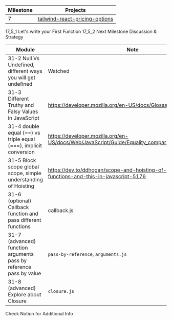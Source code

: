 | Milestone | Projects                                                                 |
|-----------|--------------------------------------------------------------------------|
| 7         | [tailwind-react-pricing-options](http://tailwind-react-pricing-options-nsk.surge.sh) |

17_5_1 Let's write your First Function
17_5_2 Next Milestone Discussion & Strategy

| Module| Note |
| - | - |
| 31-2 Null Vs Undefined, different ways you will get undefined | Watched | https://developer.mozilla.org/en-US/docs/Web/JavaScript/Reference/Global_Objects/undefined | 
| 31-3 Different Truthy and Falsy Values in JavaScript | https://developer.mozilla.org/en-US/docs/Glossary/Truthy |
| 31-4 double equal (==) vs triple equal (===), implicit conversion | https://developer.mozilla.org/en-US/docs/Web/JavaScript/Guide/Equality_comparisons_and_sameness |
| 31-5 Block scope global scope, simple understanding of Hoisting | https://dev.to/ddhogan/scope-and-hoisting-of-variables-functions-and-this-in-javascript-5176 |
| 31-6 (optional) Callback function and pass different functions | callback.js | # |
| 31-7 (advanced) function arguments pass by reference pass by value | ```pass-by-reference```, ```arguments.js``` | # |
| 31-8 (advanced) Explore about Closure | ```closure.js``` |

Check Notion for Additional Info
